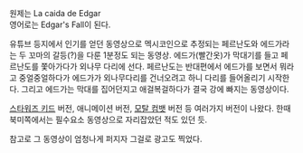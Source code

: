 원제는 La caida de Edgar  
영어로는 Edgar's Fall이 된다.

유튜브 등지에서 인기를 얻던 동영상으로 멕시코인으로 추정되는 페르난도와 에드가라는 두 꼬마의 갈등(?)을 다룬 1분정도 되는 동영상.
에드가(빨간옷)가 막대기를 들고 페르난도를 쫓아가다가 외나무 다리에 선다. 페르난도는 반대편에서 에드가를 보면서 뭐라고 중얼중얼하다가
에드가가 외나무다리를 건너오려고 하니 다리를 들어올리기 시작한다. 그리고 에드가는 막대를 집어던지고 애걸복걸하다가 결국 강에 빠지는
동영상이다.

[스타워즈 키드](%EC%8A%A4%ED%83%80%EC%9B%8C%EC%A6%88%20%ED%82%A4%EB%93%9C.md) 버전,
애니메이션 버전, [모탈 컴뱃](%EB%AA%A8%ED%83%88%20%EC%BB%B4%EB%B1%83.md) 버전 등 여러가지 버전이
나왔다. 한때 북미쪽에서는 필수요소 동영상으로 자리잡았던 적도 있던 듯.

참고로 그 동영상이 엄청나게 퍼지자 그걸로 광고도 찍었다.

